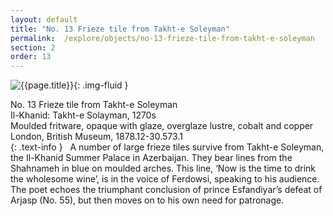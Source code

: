 ```yaml
---
layout: default
title: "No. 13 Frieze tile from Takht-e Soleyman"
permalink:  /explore/objects/no-13-frieze-tile-from-takht-e-soleyman
section: 2
order: 13
---
```

![{{page.title}}]({{site.baseurl}}/images/pages/{{page.order}}.jpeg){: .img-fluid }

No. 13 Frieze tile from Takht-e Soleyman  
Il-Khanid: Takht-e Solayman, 1270s  
Moulded fritware, opaque with glaze, overglaze lustre, cobalt and copper  
London, British Museum, 1878.12-30.573.1  
{: .text-info }
 
A number of large frieze tiles survive from Takht-e Soleyman,
the Il-Khanid Summer Palace in Azerbaijan. They bear lines from the
Shahnameh in blue on moulded arches. This line, ‘Now is the time to drink the
wholesome wine’, is in the voice of Ferdowsi, speaking to his audience. The poet echoes the triumphant conclusion of prince Esfandiyar’s defeat of Arjasp (No. 55), but then moves on to his own need for patronage.    
